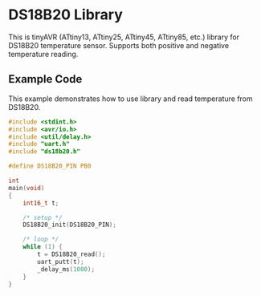 # DS18B20 Library
This is tinyAVR (ATtiny13, ATtiny25, ATtiny45, ATtiny85, etc.) library for DS18B20 temperature sensor. Supports both positive and negative temperature reading.

## Example Code
This example demonstrates how to use library and read temperature from DS18B20.

```c
#include <stdint.h>
#include <avr/io.h>
#include <util/delay.h>
#include "uart.h"
#include "ds18b20.h"

#define	DS18B20_PIN	PB0

int
main(void)
{
	int16_t t;

	/* setup */	
	DS18B20_init(DS18B20_PIN);

	/* loop */
	while (1) {
		t = DS18B20_read();
		uart_putt(t);
		_delay_ms(1000);
	}
}

```
